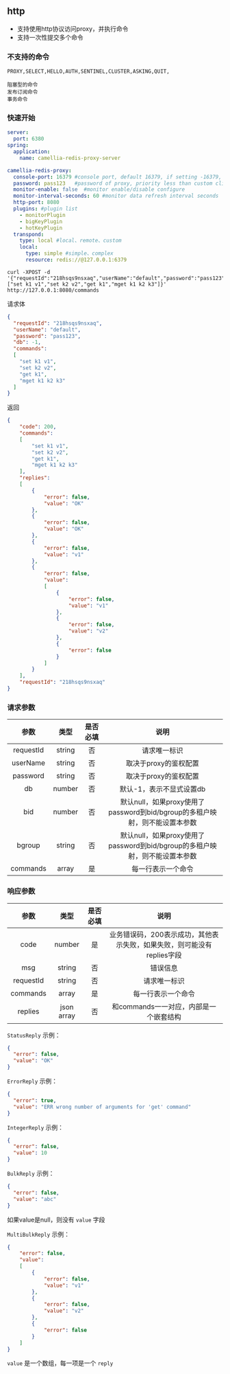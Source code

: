 
## http

* 支持使用http协议访问proxy，并执行命令
* 支持一次性提交多个命令

### 不支持的命令
```
PROXY,SELECT,HELLO,AUTH,SENTINEL,CLUSTER,ASKING,QUIT,
```
```
阻塞型的命令
发布订阅命令
事务命令
```

### 快速开始

```yaml
server:
  port: 6380
spring:
  application:
    name: camellia-redis-proxy-server

camellia-redis-proxy:
  console-port: 16379 #console port, default 16379, if setting -16379, proxy will choose a random port, if setting 0, will disable console
  password: pass123   #password of proxy, priority less than custom client-auth-provider-class-name
  monitor-enable: false  #monitor enable/disable configure
  monitor-interval-seconds: 60 #monitor data refresh interval seconds
  http-port: 8080
  plugins: #plugin list
    - monitorPlugin
    - bigKeyPlugin
    - hotKeyPlugin
  transpond:
    type: local #local、remote、custom
    local:
      type: simple #simple、complex
      resource: redis://@127.0.0.1:6379
```


```shell
curl -XPOST -d '{"requestId":"218hsqs9nsxaq","userName":"default","password":"pass123","commands":["set k1 v1","set k2 v2","get k1","mget k1 k2 k3"]}' http://127.0.0.1:8080/commands
```

请求体
```json
{
  "requestId": "218hsqs9nsxaq",
  "userName": "default",
  "password": "pass123",
  "db": -1,
  "commands":
  [
    "set k1 v1",
    "set k2 v2",
    "get k1",
    "mget k1 k2 k3"
  ]
}
```

返回
```json
{
    "code": 200,
    "commands":
    [
        "set k1 v1",
        "set k2 v2",
        "get k1",
        "mget k1 k2 k3"
    ],
    "replies":
    [
        {
            "error": false,
            "value": "OK"
        },
        {
            "error": false,
            "value": "OK"
        },
        {
            "error": false,
            "value": "v1"
        },
        {
            "error": false,
            "value":
            [
                {
                    "error": false,
                    "value": "v1"
                },
                {
                    "error": false,
                    "value": "v2"
                },
                {
                    "error": false
                }
            ]
        }
    ],
    "requestId": "218hsqs9nsxaq"
}
```

### 请求参数

|    参数     |   类型   | 是否必填 |                         说明                          |
|:---------:|:------:|:----:|:---------------------------------------------------:|
| requestId | string |  否   |                       请求唯一标识                        |
| userName  | string |  否   |                    取决于proxy的鉴权配置                    |
| password  | string |  否   |                    取决于proxy的鉴权配置                    |
|    db     | number |  否   |                   默认-1，表示不显式设置db                    |
|    bid    | number |  否   | 默认null，如果proxy使用了password到bid/bgroup的多租户映射，则不能设置本参数 |
|  bgroup   | string |  否   | 默认null，如果proxy使用了password到bid/bgroup的多租户映射，则不能设置本参数 |
| commands  | array  |  是   |                      每一行表示一个命令                      |

### 响应参数

|    参数     |     类型     | 是否必填 |                    说明                    |
|:---------:|:----------:|:----:|:----------------------------------------:|
|   code    |   number   |  是   | 业务错误码，200表示成功，其他表示失败，如果失败，则可能没有replies字段 |
|    msg    |   string   |  否   |                   错误信息                   |
| requestId |   string   |  否   |                  请求唯一标识                  |
| commands  |   array    |  是   |                每一行表示一个命令                 |
|  replies  | json array |  否   |         和commands一一对应，内部是一个嵌套结构          |

`StatusReply` 示例：
```json
{
  "error": false,
  "value": "OK"
}
```

`ErrorReply` 示例：
```json
{
  "error": true,
  "value": "ERR wrong number of arguments for 'get' command"
}
```

`IntegerReply` 示例：
```json
{
  "error": false,
  "value": 10
}
```

`BulkReply` 示例：
```json
{
  "error": false,
  "value": "abc"
}
```
如果value是null，则没有 `value` 字段

`MultiBulkReply` 示例：
```json
{
    "error": false,
    "value":
    [
        {
            "error": false,
            "value": "v1"
        },
        {
            "error": false,
            "value": "v2"
        },
        {
            "error": false
        }
    ]
}
```
`value` 是一个数组，每一项是一个 `reply`